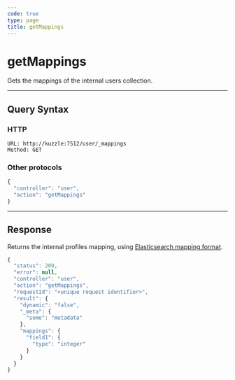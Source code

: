 ```yaml
---
code: true
type: page
title: getMappings
---
```


# getMappings

<SinceBadge version="auto-version"/>

Gets the mappings of the internal users collection.

---

## Query Syntax

### HTTP

```http
URL: http://kuzzle:7512/user/_mappings
Method: GET
```

### Other protocols

```js
{
  "controller": "user",
  "action": "getMappings"
}
```

---

## Response

Returns the internal profiles mapping, using [Elasticsearch mapping format](https://www.elastic.co/guide/en/elasticsearch/reference/7.4/mapping.html).

```js
{
  "status": 200,
  "error": null,
  "controller": "user",
  "action": "getMappings",
  "requestId": "<unique request identifier>",
  "result": {
    "dynamic": "false",
    "_meta": {
      "some": "metadata"
    },
    "mappings": {
      "field1": {
        "type": "integer"
      }
    }
  }
}
```
